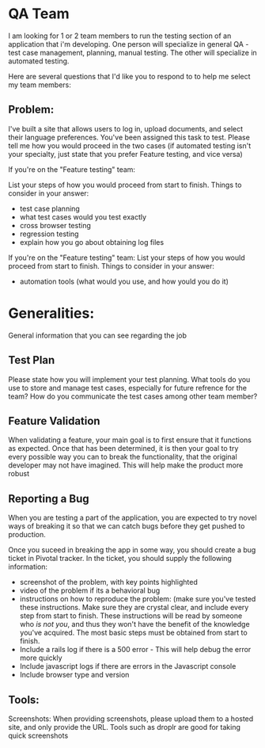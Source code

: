 QA Team
==

I am looking for 1 or 2 team members to run the testing section of an application that i'm
developing.   One person will specialize in general QA - test case management,
planning, manual testing.   The other will specialize in automated testing.

Here are several questions that I'd like you to respond to to
help me select my team members:


Problem:
-------

I've built a site that allows users to log in, upload documents, and select
their language preferences.  You've been assigned this task to test.  Please
tell me how you would proceed in the two cases (if automated testing isn't your
specialty, just state that you prefer Feature testing, and vice versa)


If you're on the "Feature testing" team:

List your steps of how you would proceed from start to finish.  Things to
consider in your answer:

* test case planning
* what test cases would you test exactly
* cross browser testing
* regression testing
* explain how you go about obtaining log files

If you're on the "Feature testing" team:
List your steps of how you would proceed from start to finish.  Things to
consider in your answer:

* automation tools (what would you use, and how yould you do it)





Generalities:
=============

General information that you can see regarding the job


Test Plan
---------

Please state how you will implement your test planning.
What tools do you use to store and manage test cases, especially for future
refrence for the team?
How do you communicate the test cases among other team member?





Feature Validation
------------------

When validating a feature, your main goal is to first ensure that it functions
as expected.  Once that has been determined, it is then your goal to try every
possible way you can to break the functionality, that the original developer
may not have imagined.   This will help make the product more robust




Reporting a Bug
---------------

When you are testing a part of the application, you are expected to try novel
ways of breaking it so that we can catch bugs before they get pushed to
production.

Once you suceed in breaking the app in some way, you should create a bug ticket
in Pivotal tracker.  In the ticket, you should supply the following
information:

* screenshot of the problem, with key points highlighted
* video of the problem if its a behavioral bug
* instructions on how to reproduce the problem:
  (make sure you've tested these instructions.  Make sure they are crystal
  clear, and include every step from start to finish.  These instructions will
  be read by someone who *is not you*, and thus they won't have the benefit of
  the knowledge you've acquired.  The most basic steps must be obtained from
  start to finish.
* Include a rails log if there is a 500 error - This will help debug the error
  more quickly
* Include javascript logs if there are errors in the Javascript console
* Include browser type and version


Tools:
------

Screenshots:
  When providing screenshots, please upload them to a hosted site, and only
  provide the URL. Tools such as droplr are good for taking quick screenshots
